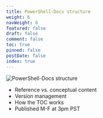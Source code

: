 ```yaml
---
title: PowerShell-Docs structure
weight: 6
navWeight: 8
featured: false
draft: false
comment: false
toc: true
pinned: false
postDate: false
index: true
---
```

<!-- markdownlint-disable MD041 -->
![PowerShell-Docs structure](./images/contributedocs/slide06.png)

- Reference vs. conceptual content
- Version management
- How the TOC works
- Published M-F at 3pm PST
